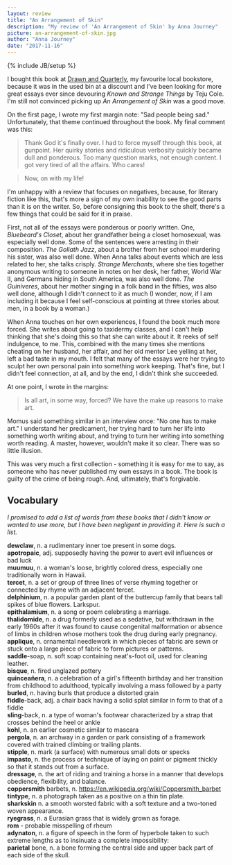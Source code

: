 ```yaml
---
layout: review
title: "An Arrangement of Skin"
description: "My review of 'An Arrangement of Skin' by Anna Journey"
picture: an-arrangement-of-skin.jpg
author: "Anna Journey"
date: "2017-11-16"
---
```

{% include JB/setup %}


I bought this book at [Drawn and Quarterly](https://www.drawnandquarterly.com/), my favourite local bookstore, because it was in the used bin at a discount and I've been looking for more great essays ever since devouring _Known and Strange Things_ by Teju Cole. I'm still not convinced picking up _An Arrangement of Skin_ was a good move.

On the first page, I wrote my first margin note: "Sad people being sad." Unfortunately, that theme continued throughout the book. My final comment was this:

> Thank God it's finally over. I had to force myself through this book, at gunpoint. Her quirky stories and ridiculous verbosity quickly became dull and ponderous. Too many question marks, not enough content. I got very tired of all the affairs. Who cares!

> Now, on with my life!

I'm unhappy with a review that focuses on negatives, because, for literary fiction like this, that's more a sign of my own inability to see the good parts than it is on the writer. So, before consigning this book to the shelf, there's a few things that could be said for it in praise.

First, not all of the essays were ponderous or poorly written. One, _Bluebeard's Closet_, about her grandfather being a closet homosexual, was especially well done. Some of the sentences were arresting in their composition. _The Goliath Jazz_, about a brother from her school murdering his sister, was also well done. When Anna talks about events which are less related to her, she talks crisply. _Strange Merchants_, where she ties together anonymous writing to someone in notes on her desk, her father, World War II, and Germans hiding in South America, was also well done. _The Guiniveres_, about her mother singing in a folk band in the fifties, was also well done, although I didn't connect to it as much (I wonder, now, if I am including it because I feel self-conscious at pointing at three stories about men, in a book by a woman.)

When Anna touches on her own experiences, I found the book much more forced. She writes about going to taxidermy classes, and I can't help thinking that she's doing this so that she can write about it. It reeks of self indulgence, to me. This, combined with the many times she mentions cheating on her husband, her affair, and her old mentor Lee yelling at her, left a bad taste in my mouth. I felt that many of the essays were her trying to sculpt her own personal pain into something work keeping. That's fine, but I didn't feel connection, at all, and by the end, I didn't think she succeeded.

At one point, I wrote in the margins:

> Is all art, in some way, forced? We have the make up reasons to make art.

Momus said something similar in an interview once: "No one has to make art." I understand her predicament, her trying hard to turn her life into something worth writing about, and trying to turn her writing into something worth reading. A master, however, wouldn't make it so clear. There was so little illusion.

This was very much a first collection - something it is easy for me to say, as someone who has never published my own essays in a book. The book is guilty of the crime of being rough. And, ultimately, that's forgivable.

## Vocabulary

_I promised to add a list of words from these books that I didn't know or wanted to use more, but I have been negligent in providing it. Here is such a list._

**dewclaw**, n. a rudimentary inner toe present in some dogs.  
**apotropaic**, adj. supposedly having the power to avert evil influences or bad luck  
**muumuu**, n. a woman's loose, brightly colored dress, especially one traditionally worn in Hawaii.  
**tercet**, n. a set or group of three lines of verse rhyming together or connected by rhyme with an adjacent tercet.  
**delphinium**, n. a popular garden plant of the buttercup family that bears tall spikes of blue flowers. Larkspur.  
**epithalamium**, n. a song or poem celebrating a marriage.  
**thalidomide**, n. a drug formerly used as a sedative, but withdrawn in the early 1960s after it was found to cause congenital malformation or absence of limbs in children whose mothers took the drug during early pregnancy.  
**applique**, n. ornamental needlework in which pieces of fabric are sewn or stuck onto a large piece of fabric to form pictures or patterns.  
**saddle**-soap, n. soft soap containing neat's-foot oil, used for cleaning leather.  
**bisque**, n. fired unglazed pottery  
**quinceañera**, n. a celebration of a girl's fifteenth birthday and her transition from childhood to adulthood, typically involving a mass followed by a party  
**burled**, n. having burls that produce a distorted grain  
**fiddle**-back, adj. a chair back having a solid splat similar in form to that of a fiddle  
**sling**-back, n. a type of woman's footwear characterized by a strap that crosses behind the heel or ankle  
**kohl**, n. an earlier cosmetic similar to mascara  
**pergola**, n. an archway in a garden or park consisting of a framework covered with trained climbing or trailing plants.  
**stipple**, n. mark (a surface) with numerous small dots or specks  
**impasto**, n. the process or technique of laying on paint or pigment thickly so that it stands out from a surface.  
**dressage**, n. the art of riding and training a horse in a manner that develops obedience, flexibility, and balance.  
**coppersmith** barbets, n. https://en.wikipedia.org/wiki/Coppersmith_barbet  
**tintype**, n. a photograph taken as a positive on a thin tin plate.  
**sharkskin** n. a smooth worsted fabric with a soft texture and a two-toned woven appearance.  
**ryegrass**, n. a Eurasian grass that is widely grown as forage.  
**rom** - probable misspelling of rheum  
**adynaton**, n. a figure of speech in the form of hyperbole taken to such extreme lengths as to insinuate a complete impossibility:  
**parietal** bone, n. a bone forming the central side and upper back part of each side of the skull.  
